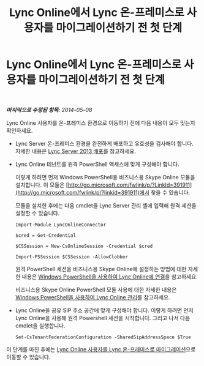 ﻿---
title: Lync Online에서 Lync 온-프레미스로 사용자를 마이그레이션하기 전 첫 단계
TOCTitle: Lync Online에서 Lync 온-프레미스로 사용자를 마이그레이션하기 전 첫 단계
ms:assetid: 98245b04-ded4-4186-8da3-ba1c554b5c39
ms:mtpsurl: https://technet.microsoft.com/ko-kr/library/Dn689118(v=OCS.15)
ms:contentKeyID: 62247351
ms.date: 08/24/2015
mtps_version: v=OCS.15
ms.translationtype: HT
---

# Lync Online에서 Lync 온-프레미스로 사용자를 마이그레이션하기 전 첫 단계

 

_**마지막으로 수정된 항목:** 2014-05-08_

Lync Online 사용자를 온-프레미스 환경으로 이동하기 전에 다음 내용이 모두 맞는지 확인하세요.

  - Lync Server 온-프레미스 환경을 완전하게 배포하고 유효성을 검사해야 합니다. 자세한 내용은 [Lync Server 2013 배포](lync-server-2013-deploying-lync-server.md)를 참고하세요.

  - Lync Online 테넌트를 원격 PowerShell 액세스에 맞게 구성해야 합니다.
    
    이렇게 하려면 먼저 Windows PowerShell용 비즈니스용 Skype Online 모듈을 설치합니다. 이 모듈은 [http://go.microsoft.com/fwlink/p/?LinkId=391911](http://go.microsoft.com/fwlink/p/?linkid=391911)에서 찾을 수 있습니다.
    
    모듈을 설치한 후에는 다음 cmdlet을 Lync Server 관리 셸에 입력해 원격 세션을 설정할 수 있습니다.
    
        Import-Module LyncOnlineConnector
    
        $cred = Get-Credential
    
        $CSSession = New-CsOnlineSession -Credential $cred
    
        Import-PSSession $CSSession -AllowClobber
    
    원격 PowerShell 세션을 비즈니스용 Skype Online에 설정하는 방법에 대한 자세한 내용은 [Windows PowerShell을 사용하여 Lync Online에 연결](https://docs.microsoft.com/en-us/SkypeForBusiness/set-up-your-computer-for-windows-powershell/set-up-your-computer-for-windows-powershell)을 참고하세요.
    
    비즈니스용 Skype Online PowerShell 모듈 사용에 대한 자세한 내용은 [Windows PowerShell을 사용하여 Lync Online 관리](skype-for-business-online-using-windows-powershell-to-manage-your-tenant.md)를 참고하세요.

  - Lync Online을 공유 SIP 주소 공간에 맞게 구성해야 합니다. 이렇게 하려면 먼저 Lync Online을 사용해 원격 Powershell 세션을 시작합니다. 그리고 나서 다음 cmdlet을 실행합니다.
    
        Set-CsTenantFederationConfiguration -SharedSipAddressSpace $True

이 단계를 마친 후에는 [Lync Online 사용자를 Lync 온-프레미스로 마이그레이션](lync-server-2013-migrating-lync-online-users-to-lync-on-premises.md)으로 이동할 수 있습니다.

